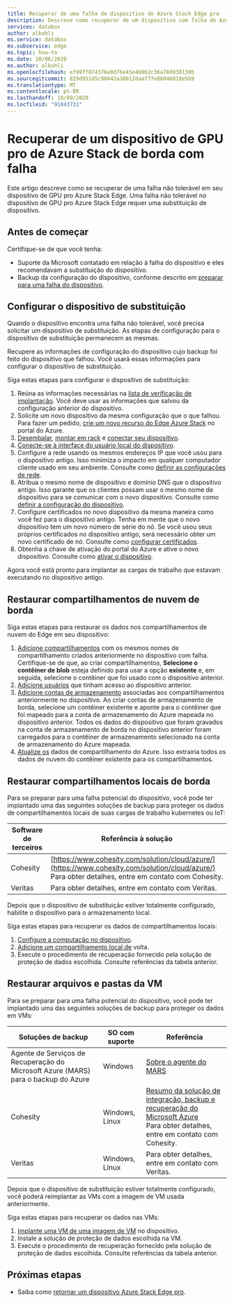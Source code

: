 ```yaml
---
title: Recuperar de uma falha de dispositivo do Azure Stack Edge pro
description: Descreve como recuperar de um dispositivo com falha do Azure Stack Edge pro.
services: databox
author: alkohli
ms.service: databox
ms.subservice: edge
ms.topic: how-to
ms.date: 10/06/2020
ms.author: alkohli
ms.openlocfilehash: ef99ff874376e0d76e45e4b0b2c36a78d938130b
ms.sourcegitcommit: 829d951d5c90442a38012daaf77e86046018e5b9
ms.translationtype: MT
ms.contentlocale: pt-BR
ms.lasthandoff: 10/09/2020
ms.locfileid: "91843731"
---
```

# <a name="recover-from-a-failed-azure-stack-edge-pro-gpu-device"></a>Recuperar de um dispositivo de GPU pro de Azure Stack de borda com falha 

Este artigo descreve como se recuperar de uma falha não tolerável em seu dispositivo de GPU pro Azure Stack Edge. Uma falha não tolerável no dispositivo de GPU pro Azure Stack Edge requer uma substituição de dispositivo.

## <a name="before-you-begin"></a>Antes de começar

Certifique-se de que você tenha:

- Suporte da Microsoft contatado em relação à falha do dispositivo e eles recomendavam a substituição do dispositivo. 
- Backup da configuração do dispositivo, conforme descrito em [preparar para uma falha do dispositivo](azure-stack-edge-gpu-prepare-device-failure.md).


## <a name="configure-replacement-device"></a>Configurar o dispositivo de substituição

Quando o dispositivo encontra uma falha não tolerável, você precisa solicitar um dispositivo de substituição. As etapas de configuração para o dispositivo de substituição permanecem as mesmas. 

Recupere as informações de configuração do dispositivo cujo backup foi feito do dispositivo que falhou. Você usará essas informações para configurar o dispositivo de substituição.  

Siga estas etapas para configurar o dispositivo de substituição:

1. Reúna as informações necessárias na [lista de verificação de implantação](azure-stack-edge-gpu-deploy-checklist.md). Você deve usar as informações que salvou da configuração anterior do dispositivo. 
1. Solicite um novo dispositivo da mesma configuração que o que falhou.  Para fazer um pedido, [crie um novo recurso do Edge Azure Stack](azure-stack-edge-gpu-deploy-prep.md#) no portal do Azure.
1. [Desembalar](azure-stack-edge-gpu-deploy-install.md#unpack-the-device), [montar em rack](azure-stack-edge-gpu-deploy-install.md#rack-the-device) e [conectar seu dispositivo](azure-stack-edge-gpu-deploy-install.md#cable-the-device). 
1. [Conecte-se à interface do usuário local do dispositivo](azure-stack-edge-gpu-deploy-connect.md).
1. Configure a rede usando os mesmos endereços IP que você usou para o dispositivo antigo. Isso minimiza o impacto em qualquer computador cliente usado em seu ambiente. Consulte como [definir as configurações de rede](azure-stack-edge-gpu-deploy-configure-network-compute-web-proxy.md).
1. Atribua o mesmo nome de dispositivo e domínio DNS que o dispositivo antigo. Isso garante que os clientes possam usar o mesmo nome de dispositivo para se comunicar com o novo dispositivo. Consulte como [definir a configuração do dispositivo](azure-stack-edge-gpu-deploy-set-up-device-update-time.md).
1. Configure certificados no novo dispositivo da mesma maneira como você fez para o dispositivo antigo. Tenha em mente que o novo dispositivo tem um novo número de série do nó. Se você usou seus próprios certificados no dispositivo antigo, será necessário obter um novo certificado de nó. Consulte como [configurar certificados](azure-stack-edge-gpu-deploy-configure-certificates.md).
1. Obtenha a chave de ativação do portal do Azure e ative o novo dispositivo. Consulte como [ativar o dispositivo](azure-stack-edge-gpu-deploy-activate.md).

Agora você está pronto para implantar as cargas de trabalho que estavam executando no dispositivo antigo.

## <a name="restore-edge-cloud-shares"></a>Restaurar compartilhamentos de nuvem de borda

Siga estas etapas para restaurar os dados nos compartilhamentos de nuvem do Edge em seu dispositivo:

1. [Adicione compartilhamentos](azure-stack-edge-j-series-manage-shares.md#add-a-share) com os mesmos nomes de compartilhamento criados anteriormente no dispositivo com falha. Certifique-se de que, ao criar compartilhamentos, **Selecione o contêiner de blob** esteja definido para usar a opção **existente** e, em seguida, selecione o contêiner que foi usado com o dispositivo anterior.
1. [Adicione usuários](azure-stack-edge-j-series-manage-users.md#add-a-user) que tinham acesso ao dispositivo anterior.
1. [Adicione contas de armazenamento](azure-stack-edge-j-series-manage-storage-accounts.md#add-an-edge-storage-account) associadas aos compartilhamentos anteriormente no dispositivo. Ao criar contas de armazenamento de borda, selecione um contêiner existente e aponte para o contêiner que foi mapeado para a conta de armazenamento do Azure mapeada no dispositivo anterior. Todos os dados do dispositivo que foram gravados na conta de armazenamento de borda no dispositivo anterior foram carregados para o contêiner de armazenamento selecionado na conta de armazenamento do Azure mapeada.
1. [Atualize os](azure-stack-edge-j-series-manage-shares.md#refresh-shares) dados de compartilhamento do Azure. Isso extrairia todos os dados de nuvem do contêiner existente para os compartilhamentos.

## <a name="restore-edge-local-shares"></a>Restaurar compartilhamentos locais de borda

Para se preparar para uma falha potencial do dispositivo, você pode ter implantado uma das seguintes soluções de backup para proteger os dados de compartilhamentos locais de suas cargas de trabalho kubernetes ou IoT:

| Software de terceiros           | Referência à solução                               |
|--------------------------------|---------------------------------------------------------|
| Cohesity                       | [https://www.cohesity.com/solution/cloud/azure/](https://www.cohesity.com/solution/cloud/azure/) <br> Para obter detalhes, entre em contato com Cohesity.          |
| Veritas                        | Para obter detalhes, entre em contato com Veritas.   |

Depois que o dispositivo de substituição estiver totalmente configurado, habilite o dispositivo para o armazenamento local. 

Siga estas etapas para recuperar os dados de compartilhamentos locais: 

1. [Configure a computação no dispositivo](azure-stack-edge-gpu-deploy-configure-compute.md).
1. [Adicione um compartilhamento local de](azure-stack-edge-j-series-manage-shares.md#add-a-local-share) volta.
1. Execute o procedimento de recuperação fornecido pela solução de proteção de dados escolhida. Consulte referências da tabela anterior.

## <a name="restore-vm-files-and-folders"></a>Restaurar arquivos e pastas da VM

Para se preparar para uma falha potencial do dispositivo, você pode ter implantado uma das seguintes soluções de backup para proteger os dados em VMs:



| Soluções de backup        | SO com suporte   | Referência                                                                |
|-------------------------|----------------|--------------------------------------------------------------------------|
| Agente de Serviços de Recuperação do Microsoft Azure (MARS) para o backup do Azure | Windows        | [Sobre o agente do MARS](/azure/backup/backup-azure-about-mars)    |
| Cohesity                | Windows, Linux | [Resumo da solução de integração, backup e recuperação do Microsoft Azure](https://www.cohesity.com/solution/cloud/azure) <br>Para obter detalhes, entre em contato com Cohesity.                          |
| Veritas                 | Windows, Linux | Para obter detalhes, entre em contato com Veritas.                    |

Depois que o dispositivo de substituição estiver totalmente configurado, você poderá reimplantar as VMs com a imagem de VM usada anteriormente. 

Siga estas etapas para recuperar os dados nas VMs:
 
1. [Implante uma VM de uma imagem de VM](azure-stack-edge-gpu-deploy-virtual-machine-templates.md) no dispositivo. 
1. Instale a solução de proteção de dados escolhida na VM.
1. Execute o procedimento de recuperação fornecido pela solução de proteção de dados escolhida. Consulte referências da tabela anterior.

## <a name="next-steps"></a>Próximas etapas

- Saiba como [retornar um dispositivo Azure Stack Edge pro](azure-stack-edge-return-device.md).

